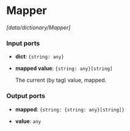 # Mapper

_[data/dictionary/Mapper]_

### Input ports

* __dict__: ` {string: any} `


* __mapped value__: ` {string: any}[string] `

    The current (by tag) value, mapped.<br>

### Output ports

* __mapped__: ` {string: {string: any}[string]} `


* __value__: ` any `

